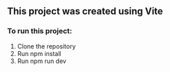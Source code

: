 ## This project was created using Vite
### To run this project:
 1. Clone the repository
 2. Run npm install
 3. Run npm run dev